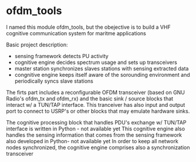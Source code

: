 ofdm_tools
==========

I named this module ofdm_tools, but the obejective is to build a 
VHF cognitive communication system for maritme applications

Basic project description:
- sensing framework detects PU activity
- cognitive engine decides spectrum usage and sets up transceivers
- master station synchronizes slaves stations with sensing extracted data
- congnitive engine keeps itself aware of the sorounding environment and periodically syncs slave stations

The firts part includes a reconfigurable OFDM transceiver (based on GNU Radio's ofdm_tx and ofdm_rx) and the basic sink / source blocks that interact w/ a TUN/TAP interface. This tranceiver has also input and output port to connect to USRP's or other blocks that may emulate hardware sinks.

The cognitive processing block that handles PDU's exchange w/ TUN/TAP interface is written in Python - not available yet
This cognitive engine also handles the sensing information that comes from the sensing framework also developed in Python- not available yet
In order to keep all network nodes synchronized, the cognitive engine comprises also a synchronization transceiver
